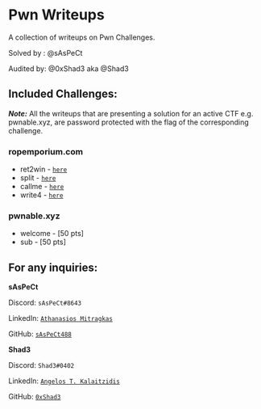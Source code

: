# Pwn Writeups
A collection of writeups on Pwn Challenges.

Solved by : @sAsPeCt

Audited by: @0xShad3 aka @Shad3

## Included Challenges:

***Note:*** All the writeups that are presenting a solution for an active CTF e.g. pwnable.xyz, 
are password protected with the flag of the corresponding challenge. 

### ropemporium.com

- ret2win - [`here`](https://www.saspectcave.net/pwn/ret2win/)
- split -  [`here`](https://www.saspectcave.net/pwn/split/)
- callme - [`here`](https://www.saspectcave.net/pwn/callme/)
- write4 - [`here`](https://www.saspectcave.net/pwn/write4/)

### pwnable.xyz

- welcome - [50 pts]
- sub - [50 pts]


## For any inquiries:

**sAsPeCt**

Discord: `sAsPeCt#8643`

LinkedIn: [`Athanasios Mitragkas`](https://www.linkedin.com/in/athanasios-mitragkas/)

GitHub: [`sAsPeCt488`](https://github.com/sAsPeCt488) 

**Shad3**

Discord: `Shad3#0402`

LinkedIn: [`Angelos T. Kalaitzidis`](https://www.linkedin.com/in/angelos-taxiarchis-kalaitzidis-2b9731188/) 

GitHub: [`0xShad3`](https://github.com/0xShad3)
